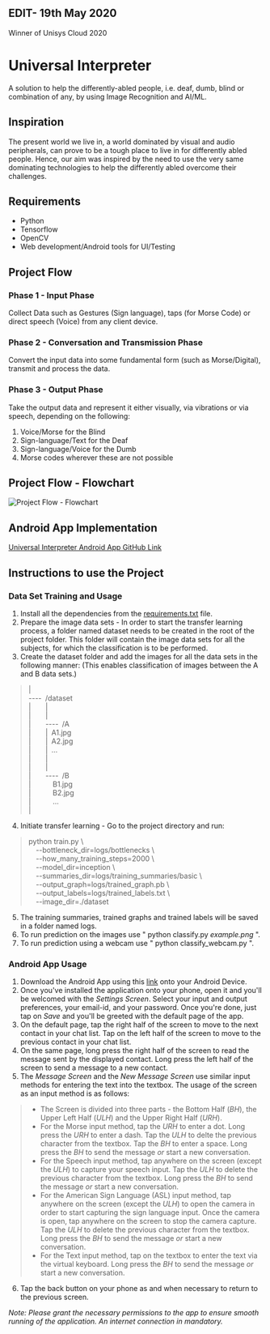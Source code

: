 ## EDIT- 19th May 2020
Winner of Unisys Cloud 2020

# Universal Interpreter  
A solution to help the differently-abled people, i.e. deaf, dumb, blind or combination of any, by using Image
Recognition and AI/ML.  

## **Inspiration**  

The present world we live in, a world dominated by visual and audio peripherals, can prove to be
a tough place to live in for differently abled people. Hence, our aim was inspired by the need to
use the very same dominating technologies to help the differently abled overcome their challenges.  

## **Requirements**  
* Python 
* Tensorflow  
* OpenCV  
* Web development/Android tools for UI/Testing  

## **Project Flow**  

### **Phase 1 - Input Phase**    
Collect Data such as Gestures (Sign language), taps (for Morse Code) or direct speech (Voice)
from any client device.  

### **Phase 2 - Conversation and Transmission Phase**    
Convert the input data into some fundamental form (such as Morse/Digital), transmit and process
the data.  

### **Phase 3 - Output Phase**    
Take the output data and represent it either visually, via vibrations or via speech, depending on the following:  
1. Voice/Morse for the Blind
2. Sign-language/Text for the Deaf
3. Sign-language/Voice for the Dumb
4. Morse codes wherever these are not possible  

## **Project Flow - Flowchart**  
![Project Flow - Flowchart](./Abstract_Flowchart.jpg)

## **Android App Implementation**
[Universal Interpreter Android App GitHub Link](https://github.com/allanakshay12/Universal-Interpreter-Android-App.git)

## **Instructions to use the Project**

### Data Set Training and Usage
1. Install all the dependencies from the [requirements.txt](./requirements.txt) file.
2. Prepare the image data sets - In order to start the transfer learning process, a folder named dataset needs to be created in the root of the project folder. This folder will contain the image data sets for all the subjects, for which the classification is to be performed.
3. Create the dataset folder and add the images for all the data sets in the following manner: (This enables classification of images between the A and B data sets.)  
>|  
>----<code>&nbsp;</code>/dataset  
>|<code>&nbsp;</code><code>&nbsp;</code><code>&nbsp;</code><code>&nbsp;</code>|  
>|<code>&nbsp;</code><code>&nbsp;</code><code>&nbsp;</code><code>&nbsp;</code>|  
>|<code>&nbsp;</code><code>&nbsp;</code><code>&nbsp;</code><code>&nbsp;</code>----<code>&nbsp;</code>/A  
>|<code>&nbsp;</code><code>&nbsp;</code><code>&nbsp;</code><code>&nbsp;</code>|<code>&nbsp;</code>A1.jpg  
>|<code>&nbsp;</code><code>&nbsp;</code><code>&nbsp;</code><code>&nbsp;</code>|<code>&nbsp;</code>A2.jpg  
>|<code>&nbsp;</code><code>&nbsp;</code><code>&nbsp;</code><code>&nbsp;</code>|<code>&nbsp;</code>...  
>|<code>&nbsp;</code><code>&nbsp;</code><code>&nbsp;</code><code>&nbsp;</code>|  
>|<code>&nbsp;</code><code>&nbsp;</code><code>&nbsp;</code><code>&nbsp;</code>|  
>|<code>&nbsp;</code><code>&nbsp;</code><code>&nbsp;</code><code>&nbsp;</code>----<code>&nbsp;</code>/B  
>|<code>&nbsp;</code><code>&nbsp;</code><code>&nbsp;</code><code>&nbsp;</code><code>&nbsp;</code><code>&nbsp;</code>B1.jpg  
>|<code>&nbsp;</code><code>&nbsp;</code><code>&nbsp;</code><code>&nbsp;</code><code>&nbsp;</code><code>&nbsp;</code>B2.jpg  
>|<code>&nbsp;</code><code>&nbsp;</code><code>&nbsp;</code><code>&nbsp;</code><code>&nbsp;</code><code>&nbsp;</code>...  
>|   
4. Initiate transfer learning - Go to the project directory and run:
>python train.py \  
><code>&nbsp;</code><code>&nbsp;</code>--bottleneck_dir=logs/bottlenecks \  
><code>&nbsp;</code><code>&nbsp;</code>--how_many_training_steps=2000 \  
><code>&nbsp;</code><code>&nbsp;</code>--model_dir=inception \  
><code>&nbsp;</code><code>&nbsp;</code>--summaries_dir=logs/training_summaries/basic \  
><code>&nbsp;</code><code>&nbsp;</code>--output_graph=logs/trained_graph.pb \  
><code>&nbsp;</code><code>&nbsp;</code>--output_labels=logs/trained_labels.txt \  
><code>&nbsp;</code><code>&nbsp;</code>--image_dir=./dataset  
5. The training summaries, trained graphs and trained labels will be saved in a folder named logs.  
6. To run prediction on the images use " python classify.py _example.png_ ".  
7. To run prediction using a webcam use " python classify_webcam.py ".  

### Android App Usage
1. Download the Android App using this [link](https://drive.google.com/file/d/1JIP3Rifu4HVmTj_o0_8483gyBRdiqz4h/view?usp=sharing) onto your Android Device.
2. Once you've installed the application onto your phone, open it and you'll be welcomed with the *Settings Screen*. Select your input and output preferences, your email-id, and your password. Once you're done, just tap on *Save* and you'll be greeted with the default page of the app.
3. On the default page, tap the right half of the screen to move to the next contact in your chat list. Tap on the left half of the screen to move to the previous contact in your chat list.
4. On the same page, long press the right half of the screen to read the message sent by the displayed contact. Long press the left half of the screen to send a message to a new contact.
5. The *Message Screen* and the *New Message Screen* use similar input methods for entering the text into the textbox. The usage of the screen as an input method is as follows:
>* The Screen is divided into three parts - the Bottom Half (*BH*), the Upper Left Half (*ULH*) and the Upper Right Half (*URH*).  
>* For the Morse input method, tap the *URH* to enter a dot. Long press the *URH* to enter a dash. Tap the *ULH* to delte the previous character from the textbox. Tap the *BH* to enter a space. Long press the *BH* to send the message *or* start a new conversation.  
>* For the Speech input method, tap anywhere on the screen (except the *ULH*) to capture your speech input. Tap the *ULH* to delete the previous character from the textbox. Long press the *BH* to send the message *or* start a new conversation.  
>* For the American Sign Language (ASL) input method, tap anywhere on the screen (except the *ULH*) to open the camera in order to start capturing the sign language input. Once the camera is open, tap anywhere on the screen to stop the camera capture. Tap the *ULH* to delete the previous character from the textbox. Long press the *BH* to send the message *or* start a new conversation.  
>* For the Text input method, tap on the textbox to enter the text via the virtual keyboard. Long press the *BH* to send the message *or* start a new conversation.  
6. Tap the back button on your phone as and when necessary to return to the previous screen.  
  
*Note: Please grant the necessary permissions to the app to ensure smooth running of the application. An internet connection in mandatory.*
